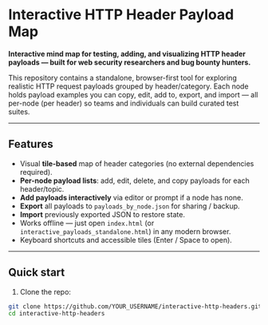 # Interactive HTTP Header Payload Map

**Interactive mind map for testing, adding, and visualizing HTTP header payloads — built for web security researchers and bug bounty hunters.**

This repository contains a standalone, browser-first tool for exploring realistic HTTP request payloads grouped by header/category. Each node holds payload examples you can copy, edit, add to, export, and import — all per-node (per header) so teams and individuals can build curated test suites.

---

## Features

- Visual **tile-based** map of header categories (no external dependencies required).
- **Per-node payload lists**: add, edit, delete, and copy payloads for each header/topic.
- **Add payloads interactively** via editor or prompt if a node has none.
- **Export** all payloads to `payloads_by_node.json` for sharing / backup.
- **Import** previously exported JSON to restore state.
- Works offline — just open `index.html` (or `interactive_payloads_standalone.html`) in any modern browser.
- Keyboard shortcuts and accessible tiles (Enter / Space to open).

---

## Quick start

1. Clone the repo:
```bash
git clone https://github.com/YOUR_USERNAME/interactive-http-headers.git
cd interactive-http-headers
